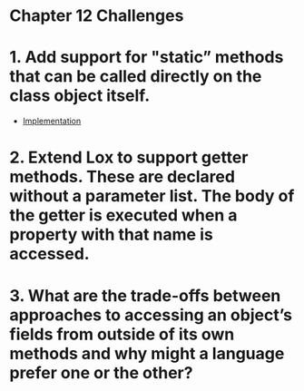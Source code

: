 Chapter 12 Challenges
=====================

# 1. Add support for "static” methods that can be called directly on the class object itself.

* [Implementation](./static-methods)

# 2. Extend Lox to support getter methods. These are declared without a parameter list. The body of the getter is executed when a property with that name is accessed.

# 3. What are the trade-offs between approaches to accessing an object’s fields from outside of its own methods and why might a language prefer one or the other?
